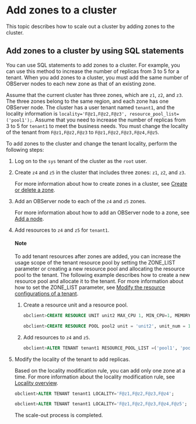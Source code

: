 # Add zones to a cluster

This topic describes how to scale out a cluster by adding zones to the cluster.

## Add zones to a cluster by using SQL statements

You can use SQL statements to add zones to a cluster. For example, you can use this method to increase the number of replicas from 3 to 5 for a tenant. When you add zones to a cluster, you must add the same number of OBServer nodes to each new zone as that of an existing zone.

Assume that the current cluster has three zones, which are `z1`, `z2`, and `z3`. The three zones belong to the same region, and each zone has one OBServer node. The cluster has a user tenant named `tenant1`, and the locality information is `locality='F@z1,F@z2,F@z3', resource_pool_list=('pool1');`. Assume that you need to increase the number of replicas from 3 to 5 for `tenant1` to meet the business needs. You must change the locality of the tenant from `F@z1,F@z2,F@z3` to `F@z1,F@z2,F@z3,F@z4,F@z5`.

To add zones to the cluster and change the tenant locality, perform the following steps:

1. Log on to the `sys` tenant of the cluster as the `root` user.

2. Create `z4` and `z5` in the cluster that includes three zones: `z1`, `z2`, and `z3`.

   For more information about how to create zones in a cluster, see [Create or delete a zone](../../../../2.basic-database-management/1.manage-clusters/4.manage-zones-in-a-cluster/2.add-or-remove-a-zone.md).

3. Add an OBServer node to each of the `z4` and `z5` zones.

   For more information about how to add an OBServer node to a zone, see [Add a node](../../../../2.basic-database-management/1.manage-clusters/5.manage-observer/1.add-observer.md).

4. Add resources to `z4` and `z5` for `tenant1`.

   <main id="notice" type='explain'>
   <h4>Note</h4>
   <p>To add tenant resources after zones are added, you can increase the usage scope of the tenant resource pool by setting the ZONE_LIST parameter or creating a new resource pool and allocating the resource pool to the tenant. The following example describes how to create a new resource pool and allocate it to the tenant. For more information about how to set the ZONE_LIST parameter, see <a href="../../../../2.basic-database-management/4.manage-tenants/9.modify-the-resource-configuration-of-a-tenant.md">Modify the resource configurations of a tenant</a>. </p>
   </main>

   1. Create a resource unit and a resource pool.

      ```sql
      obclient>CREATE RESOURCE UNIT unit2 MAX_CPU 1, MIN_CPU=1, MEMORY_SIZE '5G', MAX_IOPS 1024, MIN_IOPS=1024, IOPS_WEIGHT=0,LOG_DISK_SIZE = '2G';

      obclient>CREATE RESOURCE POOL pool2 unit = 'unit2', unit_num = 1, zone_list=('z4','z5');
      ```

   2. Add resources to `z4` and `z5`.

      ```sql
      obclient>ALTER TENANT tenant1 RESOURCE_POOL_LIST =('pool1', 'pool2') ;
      ```

5. Modify the locality of the tenant to add replicas.

   Based on the locality modification rule, you can add only one zone at a time. For more information about the locality modification rule, see [Locality overview](../../../../4.replica-management/5.locality-management/1.locality-overview.md).

   ```sql
   obclient>ALTER TENANT tenant1 LOCALITY='F@z1,F@z2,F@z3,F@z4';

   obclient>ALTER TENANT tenant1 LOCALITY='F@z1,F@z2,F@z3,F@z4,F@z5';
   ```

   The scale-out process is completed.
